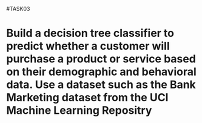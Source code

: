 #TASK03
# Build a decision tree classifier to predict whether a customer will purchase a product or service based on their demographic and behavioral data. Use a dataset such as the Bank Marketing dataset from the UCI Machine Learning Repositry
